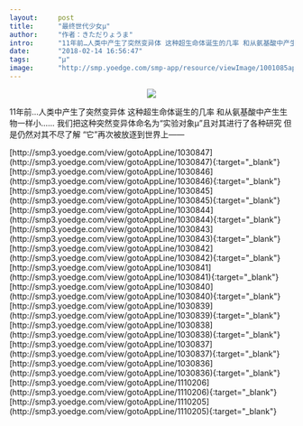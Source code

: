 ```yaml
---
layout:     post
title:      "最终世代少女μ"
author:     "作者：きただりょうま"
intro:      "11年前…人类中产生了突然变异体 这种超生命体诞生的几率 和从氨基酸中产生生物一样小…… 我们把这种突然变异体命名为“实验对象μ”且对其进行了各种研究 但是仍然对其不尽了解 “它”再次被放逐到世界上——"
date:       "2018-02-14 16:56:47"
tags:       "μ"
image:      "http://smp.yoedge.com/smp-app/resource/viewImage/1001085appline.png"
---
```

<div style="text-align: center">
<p><img src="http://smp.yoedge.com/smp-app/resource/viewImage/1001085appline.png"/></p>
</div>
<p class="post-meta">
<span>11年前…人类中产生了突然变异体 这种超生命体诞生的几率 和从氨基酸中产生生物一样小…… 我们把这种突然变异体命名为“实验对象μ”且对其进行了各种研究 但是仍然对其不尽了解 “它”再次被放逐到世界上——</span>
</p>
[http://smp3.yoedge.com/view/gotoAppLine/1030847](http://smp3.yoedge.com/view/gotoAppLine/1030847){:target="_blank"}
[http://smp3.yoedge.com/view/gotoAppLine/1030846](http://smp3.yoedge.com/view/gotoAppLine/1030846){:target="_blank"}
[http://smp3.yoedge.com/view/gotoAppLine/1030845](http://smp3.yoedge.com/view/gotoAppLine/1030845){:target="_blank"}
[http://smp3.yoedge.com/view/gotoAppLine/1030844](http://smp3.yoedge.com/view/gotoAppLine/1030844){:target="_blank"}
[http://smp3.yoedge.com/view/gotoAppLine/1030843](http://smp3.yoedge.com/view/gotoAppLine/1030843){:target="_blank"}
[http://smp3.yoedge.com/view/gotoAppLine/1030842](http://smp3.yoedge.com/view/gotoAppLine/1030842){:target="_blank"}
[http://smp3.yoedge.com/view/gotoAppLine/1030841](http://smp3.yoedge.com/view/gotoAppLine/1030841){:target="_blank"}
[http://smp3.yoedge.com/view/gotoAppLine/1030840](http://smp3.yoedge.com/view/gotoAppLine/1030840){:target="_blank"}
[http://smp3.yoedge.com/view/gotoAppLine/1030839](http://smp3.yoedge.com/view/gotoAppLine/1030839){:target="_blank"}
[http://smp3.yoedge.com/view/gotoAppLine/1030838](http://smp3.yoedge.com/view/gotoAppLine/1030838){:target="_blank"}
[http://smp3.yoedge.com/view/gotoAppLine/1030837](http://smp3.yoedge.com/view/gotoAppLine/1030837){:target="_blank"}
[http://smp3.yoedge.com/view/gotoAppLine/1030836](http://smp3.yoedge.com/view/gotoAppLine/1030836){:target="_blank"}
[http://smp3.yoedge.com/view/gotoAppLine/1110206](http://smp3.yoedge.com/view/gotoAppLine/1110206){:target="_blank"}
[http://smp3.yoedge.com/view/gotoAppLine/1110205](http://smp3.yoedge.com/view/gotoAppLine/1110205){:target="_blank"}


